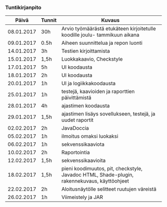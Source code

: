 ### Tuntikirjanpito
Päivä | Tunnit | Kuvaus
--------------- | ----- | ------
08.01.2017 | 30h | Arvio työmäärästä etukäteen kirjoitetulle koodille joulu- tammikuun aikana
09.01.2017 | 0.5h | Aiheen suunnittelua ja repon luonti
14.01.2017 | 3h | Testien kirjoittamista
15.01.2017 | 1,5h | Luokkakaavio, Checkstyle
17.01.2017 | 5h | UI koodausta
18.01.2017 | 2h | UI koodausta
20.01.2017 | 1h | UI ja logiikkakoodausta
25.01.2017 | 1h | testejä, kaavioiden ja raporttien päivittämistä
28.01.2017 | 4h | ajastimen koodausta
29.01.2017 | 1,5h | ajastimen lisäys sovellukseen, testejä, ja uudet raportit
02.02.2017 | 2h | JavaDoccia
05.02.2017 | 1h | ilmoitus omaksi luokaksi
06.02.2017 | 1h | sekvenssikaaviota
10.02.2017 | 2h | Raportointia
12.02.2017 | 1,5h | sekvenssikaavioita
18.02.2017 | 1,5h | pieni koodimuutos, pit, checkstyle, Javadoc HTML, Shade-plugin, rakennekuvaus, käyttöohjeet
22.02.2017 | 2h | Aloitusnäytölle selitteet ruutujen väreistä
26.02.2017 | 1h | Viimeistely ja JAR
